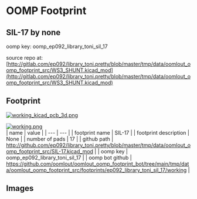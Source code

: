 # OOMP Footprint  
## SIL-17  by none  
  
oomp key: oomp_ep092_library_toni_sil_17  
  
source repo at: [http://gitlab.com/ep092/library_toni.pretty/blob/master/tmp/data/oomlout_oomp_footprint_src/WS3_SHUNT.kicad_mod](http://gitlab.com/ep092/library_toni.pretty/blob/master/tmp/data/oomlout_oomp_footprint_src/WS3_SHUNT.kicad_mod)  
## Footprint  
  
[![working_kicad_pcb_3d.png](working_kicad_pcb_3d_600.png)](working_kicad_pcb_3d.png)  
  
[![working.png](working_600.png)](working.png)  
| name | value | 
| --- | --- | 
| footprint name | SIL-17 | 
| footprint description | None | 
| number of pads | 17 | 
| github path | http://github.com/ep092/library_toni.pretty/blob/master/tmp/data/oomlout_oomp_footprint_src/SIL-17.kicad_mod | 
| oomp key | oomp_ep092_library_toni_sil_17 | 
| oomp bot github | https://github.com/oomlout/oomlout_oomp_footprint_bot/tree/main/tmp/data/oomlout_oomp_footprint_src/footprints/ep092_library_toni_sil_17/working | 
## Images  
